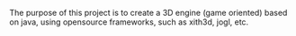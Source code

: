 The purpose of this project is to create a 3D engine (game oriented) based on java, using opensource frameworks, such as xith3d, jogl, etc.